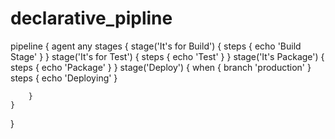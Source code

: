 # declarative_pipline

pipeline {
    agent any
    stages {
        stage('It's for Build') {
            steps {
                echo 'Build Stage'
            }
        }
stage('It's for Test') {
            steps {
                echo 'Test'
            }
        }
stage('It's Package') {
            steps {
                echo 'Package'
            }
        }
stage('Deploy') {
            when {
                branch 'production'
            }
            steps {
                echo 'Deploying'
            }
			
		}	
    }
}
